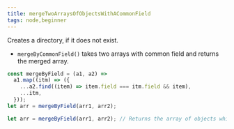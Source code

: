 ```yaml
---
title: mergeTwoArraysOfObjectsWithACommonField
tags: node,beginner
---
```


Creates a directory, if it does not exist.

- `mergeByCommonField()` takes two arrays with common field and returns the merged array.

```js
const mergeByField = (a1, a2) =>
  a1.map((itm) => ({
    ...a2.find((item) => item.field === itm.field && item),
    ...itm,
  }));
let arr = mergeByField(arr1, arr2);
```

```js
let arr = mergeByField(arr1, arr2); // Returns the array of objects which has common field 
```

